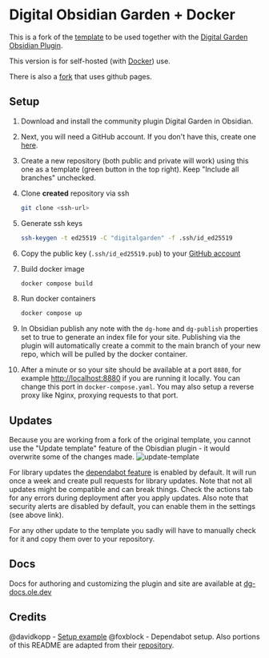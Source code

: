 # Digital Obsidian Garden + Docker

This is a fork of the [template](https://github.com/oleeskild/digitalgarden) to be used together with the [Digital Garden Obsidian Plugin](https://github.com/oleeskild/Obsidian-Digital-Garden).

This version is for self-hosted (with [Docker](https://docker.com)) use.

There is also a [fork](https://github.com/foxblock/digitalgarden_gh-pages) that uses github pages.

## Setup

1. Download and install the community plugin Digital Garden in Obsidian.

2. Next, you will need a GitHub account. If you don't have this, create one [here](https://github.com/signup).

3. Create a new repository (both public and private will work) using this one as a template (green button in the top right). Keep "Include all branches" unchecked.

4. Clone **created** repository via ssh

    ```bash
    git clone <ssh-url>
    ```

5. Generate ssh keys

    ```bash
    ssh-keygen -t ed25519 -C "digitalgarden" -f .ssh/id_ed25519
    ```

6. Copy the public key (`.ssh/id_ed25519.pub`) to your [GitHub account](https://github.com/settings/keys)

7. Build docker image

    ```bash
    docker compose build
    ```

8. Run docker containers

    ```bash
    docker compose up
    ```

9. In Obsidian publish any note with the `dg-home` and `dg-publish` properties set to true to generate an index file for your site. Publishing via the plugin will automatically create a commit to the main branch of your new repo, which will be pulled by the docker container.

10. After a minute or so your site should be available at a port `8880`, for example <http://localhost:8880> if you are running it locally. You can change this port in `docker-compose.yaml`. You may also setup a reverse proxy like Nginx, proxying requests to that port.

## Updates

Because you are working from a fork of the original template, you cannot use the "Update template" feature of the Obisdian plugin - it would overwrite some of the changes made.
![update-template](https://github.com/user-attachments/assets/4f912307-ee1e-4b7c-962d-f88bb0eaeb31)

For library updates the [dependabot feature](https://docs.github.com/en/code-security/getting-started/dependabot-quickstart-guide#enabling-dependabot-for-your-repository) is enabled by default. It will run once a week and create pull requests for library updates. Note that not all updates might be compatible and can break things. Check the actions tab for any errors during deployment after you apply updates. Also note that security alerts are disabled by default, you can enable them in the settings (see above link).

For any other update to the template you sadly will have to manually check for it and copy them over to your repository.

## Docs

Docs for authoring and customizing the plugin and site are available at [dg-docs.ole.dev](https://dg-docs.ole.dev/)

## Credits

@davidkopp - [Setup example](https://github.com/oleeskild/obsidian-digital-garden/discussions/160#discussioncomment-7126917)
@foxblock - Dependabot setup. Also portions of this README are adapted from their [repository](https://github.com/foxblock/digitalgarden_gh-pages).
